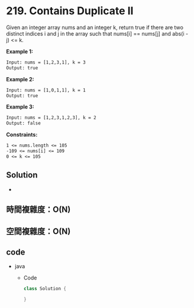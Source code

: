 # 219. Contains Duplicate II

Given an integer array nums and an integer k, return true if there are two distinct indices i and j in the array such that nums[i] == nums[j] and abs(i - j) <= k.

**Example 1:**

```txt
Input: nums = [1,2,3,1], k = 3
Output: true
```

**Example 2:**

```txt
Input: nums = [1,0,1,1], k = 1
Output: true
```

**Example 3:**

```txt
Input: nums = [1,2,3,1,2,3], k = 2
Output: false
```

**Constraints:**

```txt
1 <= nums.length <= 105
-109 <= nums[i] <= 109
0 <= k <= 105
```

## Solution

-

## 時間複雜度：O(N)

## 空間複雜度：O(N)

## code

- java

  - Code

    ```java
    class Solution {

    }
    ```
